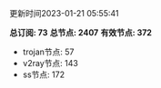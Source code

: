 更新时间2023-01-21 05:55:41

**总订阅: 73**
**总节点: 2407**
**有效节点: 372**
- trojan节点: 57
- v2ray节点: 143
- ss节点: 172
